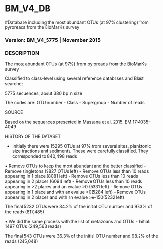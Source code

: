 # BM_V4_DB

#Database including the most abundant OTUs (at 97% clustering) from pyroreads from the BioMarKs survey

### Version: BM_V4_5775 | November 2015



### DESCRIPTION

The most abundant OTUs (at 97%) from pyroreads from the BioMarKs survey

Classified to class-level using several reference databases and Blast searches

5775 sequences, about 380 bp in size

The codes are: OTU number - Class - Supergroup - Number of reads


SOURCE 

Based on the sequences presented in Massana et al. 2015. EM 17:4035–4049


HISTORY OF THE DATASET

- Initially there were 15295 OTUs at 97% from several sites, planktonic size fractions 
and sediments. These were carefully classified. They corresponded to 840,498 reads

• Remove OTUs to keep the most abundant and the better classified
	- Remove singletons (9827 OTUs left)
	- Remove OTUs less than 10 reads appearing in 1 place (8081 left)
	- Remove OTUs less than 10 reads appearing in 2 places (6094 left)
	- Remove OTUs less than 10 reads appearing in >2 places and an evalue >0 (5331 left)
	- Remove OTUs appearing in 1 place and with an evalue >0(5284 left)
	- Remove OTUs appearing in 2 places and with an evalue >e-150(5232 left)

The final 5232 OTUs were 34.2% of the initial OTU number and 97.3% of the reads	(817,485)

• We did the same process with the list of metazoans and OTUs
	- Initial: 1497 OTUs (249,563 reads)
	
The final 543 OTUs were 36.3% of the initial OTU number and 98.2% of the reads (245,048)

